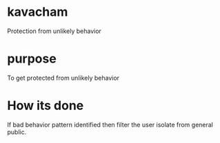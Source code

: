 # kavacham
Protection from unlikely behavior
# purpose
To get protected from unlikely behavior
# How its done
If bad behavior pattern identified then filter
the user isolate from general public.

